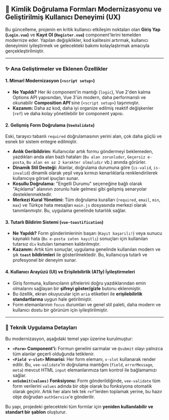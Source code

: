 
## 🚀 Kimlik Doğrulama Formları Modernizasyonu ve Geliştirilmiş Kullanıcı Deneyimi (UX)

Bu güncelleme, projenin en kritik kullanıcı etkileşim noktaları olan **Giriş Yap (`Login.vue`)** ve **Kayıt Ol (`Register.vue`)** component'lerini temelden modernize eder. Yapılan değişiklikler, kod kalitesini artırmak, kullanıcı deneyimini iyileştirmek ve gelecekteki bakımı kolaylaştırmak amacıyla gerçekleştirilmiştir.

---

### ✨ Ana Geliştirmeler ve Eklenen Özellikler

#### 1. Mimarî Modernizasyon (`<script setup>`)
* **Ne Yapıldı?** Her iki component'in mantığı (`logic`), Vue 2'den kalma Options API yapısından, Vue 3'ün modern, daha performanslı ve okunabilir **Composition API**'sine (`<script setup>`) taşınmıştır.
* **Kazanım:** Daha az kod, daha iyi organize edilmiş reaktif değişkenler (`ref`) ve daha kolay yönetilebilir bir component yapısı.

#### 2. Gelişmiş Form Doğrulama (`VeeValidate`)
Eski, tarayıcı tabanlı `required` doğrulamasının yerini alan, çok daha güçlü ve esnek bir sistem entegre edilmiştir.
* **Anlık Geribildirim:** Kullanıcılar artık formu göndermeyi beklemeden, yazdıkları anda alan bazlı hataları (`Bu alan zorunludur`, `Geçersiz e-posta`, `Bu alan en az 2 karakter olmalıdır` vb.) anında görürler.
* **Dinamik Stil Desteği:** Alanlar, doğrulama durumuna göre (`is-valid`, `is-invalid`) dinamik olarak yeşil veya kırmızı kenarlıklarla renklendirilerek kullanıcıya görsel ipuçları sunar.
* **Koşullu Doğrulama:** "Engelli Durumu" seçeneğine bağlı olarak "Açıklama" alanının zorunlu hale gelmesi gibi gelişmiş senaryolar desteklenmektedir.
* **Merkezi Kural Yönetimi:** Tüm doğrulama kuralları (`required`, `email`, `min`, `max`) ve Türkçe hata mesajları `main.js` dosyasında merkezi olarak tanımlanmıştır. Bu, uygulama genelinde tutarlılık sağlar.

#### 3. Tutarlı Bildirim Sistemi (`vue-toastification`)
* **Ne Yapıldı?** Form gönderimlerinin başarı (`Kayıt başarılı!`) veya sunucu kaynaklı hata (`Bu e-posta zaten kayıtlı`) sonuçları için kullanılan tutarsız `div` kutuları tamamen kaldırılmıştır.
* **Kazanım:** Artık tüm sonuçlar, uygulama genelinde kullanılan modern ve şık **`toast` bildirimleri** ile gösterilmektedir. Bu, kullanıcıya tutarlı ve profesyonel bir deneyim sunar.

#### 4. Kullanıcı Arayüzü (UI) ve Erişilebilirlik (A11y) İyileştirmeleri
* Giriş formuna, kullanıcıların şifrelerini doğru yazdıklarından emin olmalarını sağlayan bir **şifreyi göster/gizle** butonu eklenmiştir.
* Bu özellik, ekran okuyucular için `aria` etiketleri ile **erişilebilirlik standartlarına** uygun hale getirilmiştir.
* Form elemanlarının `focus` durumları ve genel stil paleti, daha modern ve kullanıcı dostu bir görünüm için iyileştirilmiştir.

---

### 🔧 Teknik Uygulama Detayları

Bu modernizasyon, aşağıdaki temel yapı üzerine kurulmuştur:
* **`<Form>` Component'i:** Formun genelini sarmalar ve `@submit` olayı yalnızca tüm alanlar geçerli olduğunda tetiklenir.
* **`<Field v-slot>` Mimarisi:** Her form elemanı, `v-slot` kullanarak render edilir. Bu, `vee-validate`'in doğrulama mantığını (`field`, `errorMessage`, `meta`) mevcut HTML `input` elemanlarımıza tam kontrol ile bağlamamızı sağlar.
* **`onSubmit(values)` Fonksiyonu:** Form gönderildiğinde, `vee-validate` tüm form verilerini `values` adında bir obje olarak bu fonksiyona otomatik olarak geçirir. Artık her alanı tek tek `ref`'lerden toplamak yerine, bu hazır obje doğrudan `authService`'e gönderilir.

Bu yapı, projedeki gelecekteki tüm formlar için **yeniden kullanılabilir ve standart bir şablon** oluşturur.
```
